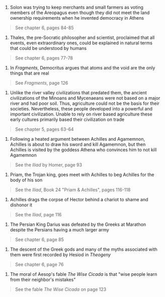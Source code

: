 1. Solon was trying to keep merchants and small farmers as voting members of the Areopagus even though they did not meet the land ownership requirements when he invented democracy in Athens
> See chapter 6, pages 84-85

1. Thales, the pre-Socratic philosopher and scientist, proclaimed that all events, even extraordinary ones, could be explained in natural terms that could be understood by humans
> See chapter 6, pages 77-78

1. In *Fragments*, Democritus argues that atoms and the void are the only things that are real
> See *Fragments*, page 126

1. Unlike the river valley civilizations that predated them, the ancient civilizations of the Minoans and Mycenaeans were not based on a major river and had poor soil. Thus, agriculture could not be the basis for their societies. Nevertheless, these people developed into a powerful and important civilization. Unable to rely on river based agriculture these early cultures primarily based their civilization on trade
> See chapter 5, pages 63-64

1. Following a heated argument between Achilles and Agamemnon, Achilles is about to draw his sword and kill Agamemnon, but then Achilles is visited by the goddess Athena who convinces him to not kill Agamemnon
> See the *Iliad* by Homer, page 93

1. Priam, the Trojan king, goes meet with Achilles to beg Achilles for the body of his son
> See the *Iliad*, Book 24 "Priam & Achilles", pages 116-118

1. Achilles drags the corpse of Hector behind a chariot to shame and dishonor it
> See the *Iliad*, page 116

1. The Persian King Darius was defeated by the Greeks at Marathon despite the Persians having a much larger army
> See chapter 6, page 85

1. The descent of the Greek gods and many of the myths associated with them were first recorded by Hesiod in *Theogeny*
> See chapter 6, page 76

1. The moral of Aesop's fable *The Wise Cicada* is that "wise people learn from their neighbor's mistakes"
> See the fable *The Wise Cicada* on page 123
